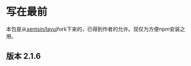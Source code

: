 # 写在最前

本包是从[sentsin/layui](https://github.com/sentsin/layui)fork下来的，已得到作者的允许。现仅为方便npm安装之用。

## 版本 2.1.6

